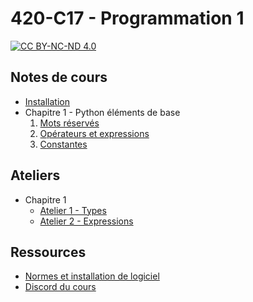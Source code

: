 # 420-C17 - Programmation 1

[![CC BY-NC-ND 4.0](https://mirrors.creativecommons.org/presskit/buttons/88x31/png/by-nc-nd.png)](https://creativecommons.org/licenses/by-nc-nd/4.0/deed.fr)


## Notes de cours

 * [Installation](notes/install.md)
 * Chapitre 1 - Python éléments de base
   1. [Mots réservés](notes/chapitre1/mots-reserves.md)
   2. [Opérateurs et expressions](notes/chapitre1/operateurs.md)
   3. [Constantes](notes/chapitre1/constantes.md)

## Ateliers
 * Chapitre 1
   * [Atelier 1 - Types](ateliers/chapitre1/atelier1.md)
   * [Atelier 2 - Expressions](ateliers/chapitre1/atelier2.md)

## Ressources

 * [Normes et installation de logiciel](http://etudions.ca)
 * [Discord du cours](https://discord.gg/EqKZYjytWx)